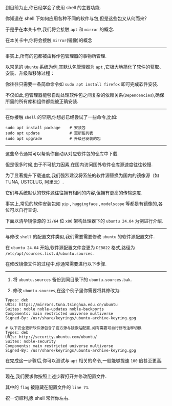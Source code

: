 到目前为止,你已经学会了使用 shell 的主要功能.

你知道在 shell 下如何应用各种不同的软件与包,但是这些包又从何而来?

于是乎在本关卡中,我们将会接触 `apt` 和 `mirror` 的概念.

在本关卡中,你将会接触 `mirror`(镜像)的概念

---

事实上,所有的包都被由称作包管理器的事物所管理.

以常见的 `Ubuntu` 系统为例,其默认包管理器为 `apt` ,它极大地简化了软件的获取、安装、升级和移除过程：

你往往只需要一条简单命令如 `sudo apt install firefox` 即可完成软件安装.

不仅如此,包管理器能够自动处理软件包之间复杂的依赖关系(`Dependencies`),确保所需的所有库和组件都能被正确安装.

---

在你接触 `shell` 的早期,你想必已经尝试了一些命令,比如:

```
sudo apt install package    # 安装包
sudo apt update             # 更新包列表
sudo apt upgrade            # 升级已安装的包
```

---

这些命令通常可以帮助你自动从对应软件包的仓库中下载.

但是很多时候,由于不可抗力因素,在国内访问国外软件仓库源速度往往较慢.

为了显著提升下载速度,我们强烈建议将系统的软件源替换为国内的镜像源（如 TUNA, USTCLUG, 阿里云）.

它们与系统默认的软件源往往拥有相同的内容,但拥有更高的传输速度.

事实上,常见的软件安装包如 `pip` , `huggingface` , `modelscope` 等都是有镜像的,各位可以自行查询.

下面以清华镜像源的 `32/64` 位 `x86` 架构处理器下的 `ubuntu 24.04` 为例进行介绍.

---

与修改 `shell` 的配置文件类似,我们需要需要修改 `ubuntu` 的软件源配置文件.

在 `ubuntu 24.04` 开始,软件源配置文件变更为 `DEB822` 格式,路径为 `/etc/apt/sources.list.d/ubuntu.sources`.

在修改镜像文件的过程中,你通常需要进行以下步骤.

---

1. 将 `ubuntu.sources` 备份到同目录下的 `ubuntu.sources.bak`.

2. 修改 `ubuntu.sources`,在这个例子里你需要将其修改为:

```
Types: deb
URIs: https://mirrors.tuna.tsinghua.edu.cn/ubuntu
Suites: noble noble-updates noble-backports
Components: main restricted universe multiverse
Signed-By: /usr/share/keyrings/ubuntu-archive-keyring.gpg

# 以下安全更新软件源包含了官方源与镜像站配置,如有需要可自行修改注释切换
Types: deb
URIs: http://security.ubuntu.com/ubuntu/
Suites: noble-security
Components: main restricted universe multiverse
Signed-By: /usr/share/keyrings/ubuntu-archive-keyring.gpg
```

在完成这一步骤后,你可以测试与 `apt` 相关的命令,一般能够提速 `100` 倍甚至更高.

---

现在,我们要求你按照上述步骤打开并修改配置文件.

其中的 `flag` 被隐藏在配置文件的 `line 71`.

祝一切顺利,愿 shell 常伴你左右.

